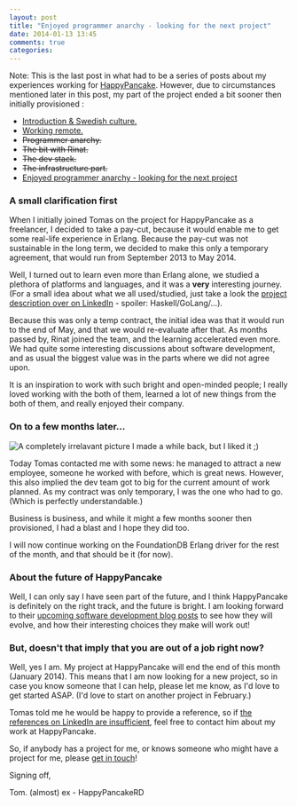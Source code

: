 ```yaml
---
layout: post
title: "Enjoyed programmer anarchy - looking for the next project"
date: 2014-01-13 13:45
comments: true
categories: 
---
```

Note: This is the last post in what had to be a series of posts about my experiences working for [HappyPancake](http://www.happypancake.com/). However, due to circumstances mentioned later in this post, my part of the project ended a bit sooner then initially provisioned :
 
- [Introduction & Swedish culture.](http://tojans.me/blog/2013/11/30/enjoying-programmer-anarchy-happypancake)
- [Working remote.](http://tojans.me/blog/2013/11/30/enjoying-programmer-anarchy-happypancake-2)
- ~~Programmer anarchy.~~
- ~~The bit with Rinat.~~
- ~~The dev stack.~~
- ~~The infrastructure part.~~
- [Enjoyed programmer anarchy - looking for the next project](http://tojans.me/blog/2014/01/13/enjoyed-programmer-anarchy-looking-for-the-next-project/)

### A small clarification first

When I initially joined Tomas on the project for HappyPancake as a freelancer, I decided to take a pay-cut, because it would enable me to get some real-life experience in Erlang. Because the pay-cut was not sustainable in the long term, we decided to make this only a temporary agreement, that would run from September 2013 to May 2014.

Well, I turned out to learn even more than Erlang alone, we studied a plethora of platforms and languages, and it was a **very** interesting journey.
(For a small idea about what we all used/studied, just take a look the [project description over on LinkedIn](http://www.linkedin.com/profile/view?id=2995972&trk=nav_responsive_tab_profile#background-projects) - spoiler: Haskell/GoLang/...).

Because this was only a temp contract, the initial idea was that it would run to the end of May, and that we would re-evaluate after that. As months passed by, Rinat joined the team, and the learning
accelerated even more. We had quite some interesting discussions about software development, and as usual the biggest value was in the parts where we did not agree upon.

It is an inspiration to work with such bright and open-minded people; I really loved working with the both of them, learned a lot of new things from the both of them, and really enjoyed their company.

### On to a few months later...

![A completely irrelavant picture I made a while back, but I liked it ;)](https://pbs.twimg.com/media/Bcw2tYBIIAAtFtM.jpg:large)

Today Tomas contacted me with some news: he managed to attract a new employee, someone he worked with before, which is great news. However, this also implied the dev team got to big for the current amount of work planned.
As my contract was only temporary, I was the one who had to go. (Which is perfectly understandable.)

Business is business, and while it might a few months sooner then provisioned, I had a blast and I hope they did too.

I will now continue working on the FoundationDB Erlang driver for the rest of the month, and that should be it (for now).

### About the future of HappyPancake

Well, I can only say I have seen part of the future, and I think HappyPancake is definitely on the right track, and the future is bright. I am looking forward to their [upcoming software development blog posts](http://rd.happypancake.com/) to see how they will evolve, and how their interesting choices they make will work out!

### But, doesn't that imply that you are out of a job right now?

Well, yes I am. My project at HappyPancake will end the end of this month (January 2014). This means that I am now looking for a new project, so in case you know someone that I can help, please let me know, as I'd love to get started ASAP. (I'd love to start on another project in February.)

Tomas told me he would be happy to provide a reference, so if [the references on LinkedIn are insufficient](http://www.linkedin.com/profile/view?id=2995972&trk=nav_responsive_tab_profile#recommendations), feel free to contact him about my work at HappyPancake.

So, if anybody has a project for me, or knows someone who might have a project for me, please [get in touch](mailto:info@corebvba.be)!

Signing off,

Tom.
(almost) ex - HappyPancakeRD






